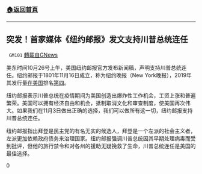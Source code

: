 ###  [:house:返回首頁](https://github.com/ourhimalayas/txt)
---

## 突发！首家媒体《纽约邮报》发文支持川普总统连任
` GM101` [轉載自GNews](https://gnews.org/zh-hans/458249/)

美东时间10月26号上午，美国纽约邮报官方发布新闻稿，声明支持川普总统连任。纽约邮报于1801年11月16日成立，称为纽约晚报（New York晚报），2019年其发行量[在美国](https://en.wikipedia.org/wiki/List_of_newspapers_in_the_United_States#Top_10_newspapers_by_circulation)排名[第四](https://en.wikipedia.org/wiki/List_of_newspapers_in_the_United_States#Top_10_newspapers_by_circulation)。

纽约邮报表示川普总统在疫情期间为美国创造出爆炸性工作机会，工资上涨和普遍繁荣。美国可以拥有经济自由和机会，抵制取消文化和审查制度，使美国再次伟大。如果我们在11月3日做出正确的选择，我们可以做所有这一切，纽约邮报支持川普总统连任。

纽约邮报指出拜登是民主党的有名无实的候选人，拜登是一个左派的社会主义者，左派更加依赖政府债务来治理国家。纽约邮报强调川普总统因其早期处理病毒而受到批评，但他的旅行禁令和对各州的援助无疑挽救了生命，川普总统连任是美国的最佳选择。

0
